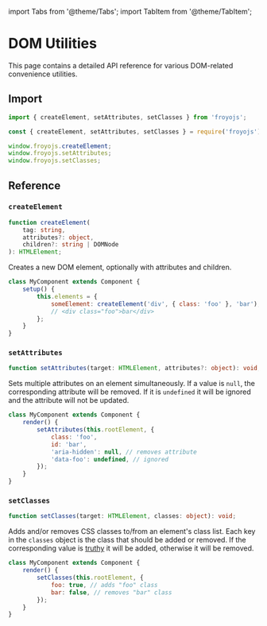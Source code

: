 import Tabs from '@theme/Tabs';
import TabItem from '@theme/TabItem';

# DOM Utilities

This page contains a detailed API reference for various DOM-related convenience utilities.

## Import

<Tabs>
<TabItem value="es6" label="ES6" default>

```js
import { createElement, setAttributes, setClasses } from 'froyojs';
```

</TabItem>
<TabItem value="commonjs" label="CommonJS">

```js
const { createElement, setAttributes, setClasses } = require('froyojs');
```

</TabItem>
<TabItem value="browser" label="Browser (CDN)">

```js
window.froyojs.createElement;
window.froyojs.setAttributes;
window.froyojs.setClasses;
```

</TabItem>
</Tabs>

## Reference

### `createElement`

```ts
function createElement(
    tag: string,
    attributes?: object,
    children?: string | DOMNode
): HTMLElement;
```

Creates a new DOM element, optionally with attributes and children.

```js
class MyComponent extends Component {
    setup() {
        this.elements = {
            someElement: createElement('div', { class: 'foo' }, 'bar'),
            // <div class="foo">bar</div>
        };
    }
}
```

### `setAttributes`

```ts
function setAttributes(target: HTMLElement, attributes?: object): void;
```

Sets multiple attributes on an element simultaneously. If a value is `null`, the corresponding attribute will be removed. If it is `undefined` it will be ignored and the attribute will not be updated.

```js
class MyComponent extends Component {
    render() {
        setAttributes(this.rootElement, {
            class: 'foo',
            id: 'bar',
            'aria-hidden': null, // removes attribute
            'data-foo': undefined, // ignored
        });
    }
}
```

### `setClasses`

```ts
function setClasses(target: HTMLElement, classes: object): void;
```

Adds and/or removes CSS classes to/from an element's class list. Each key in the `classes` object is the class that should be added or removed. If the corresponding value is [truthy](https://developer.mozilla.org/en-US/docs/Glossary/Truthy) it will be added, otherwise it will be removed.

```js
class MyComponent extends Component {
    render() {
        setClasses(this.rootElement, {
            foo: true, // adds "foo" class
            bar: false, // removes "bar" class
        });
    }
}
```
